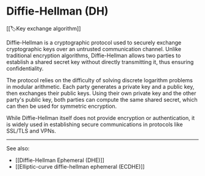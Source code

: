 
# Diffie-Hellman (DH) 

[[🏷️Key exchange algorithm]]

Diffie-Hellman is a cryptographic protocol used to securely exchange cryptographic keys over an untrusted communication channel. Unlike traditional encryption algorithms, Diffie-Hellman allows two parties to establish a shared secret key without directly transmitting it, thus ensuring confidentiality.

The protocol relies on the difficulty of solving discrete logarithm problems in modular arithmetic. Each party generates a private key and a public key, then exchanges their public keys. Using their own private key and the other party's public key, both parties can compute the same shared secret, which can then be used for symmetric encryption.

While Diffie-Hellman itself does not provide encryption or authentication, it is widely used in establishing secure communications in protocols like SSL/TLS and VPNs.

---

See also:

- [[Diffie-Hellman Ephemeral (DHE)]]
- [[Elliptic-curve diffie-hellman ephemeral (ECDHE)]]
